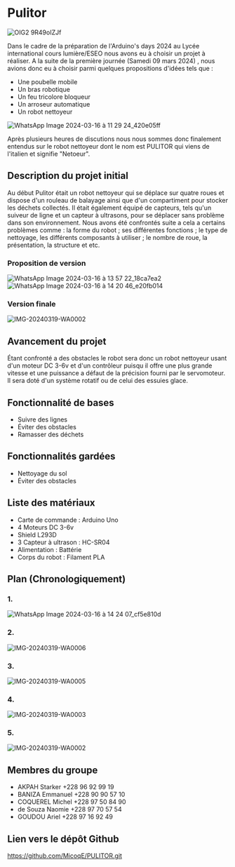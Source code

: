 # Pulitor
![OIG2 9R49oIZJf](https://github.com/MicoqE/PULITOR/assets/124099112/1f0eecdb-3bdb-4c9f-8592-60874c8e613b)

Dans le cadre de la préparation de l'Arduino's days 2024 au Lycée international cours lumière/ESEO nous avons eu à choisir un projet à réaliser.
A la suite de la première journée (Samedi 09 mars 2024) , nous avions donc eu à choisir parmi quelques propositions d'idées tels que :
* Une poubelle mobile
* Un bras robotique
* Un feu tricolore bloqueur
* Un arroseur automatique
* Un robot nettoyeur

![WhatsApp Image 2024-03-16 à 11 29 24_420e05ff](https://github.com/MicoqE/PULITOR/assets/162813944/a21e2c35-0f43-4ae3-aa9f-9f27c773e2b9)

Après plusieurs heures de discutions nous nous sommes donc finalement entendus sur le robot nettoyeur dont le nom est PULITOR qui viens de l'italien et signifie "Netoeur".

## Description du projet initial
Au début Pulitor était un robot nettoyeur qui se déplace sur quatre roues et dispose d'un rouleau de balayage ainsi que d'un compartiment pour stocker les déchets collectés. Il était également équipé de capteurs, tels qu'un suiveur de ligne et un capteur à ultrasons, pour se déplacer sans problème dans son environnement.
Nous avons été confrontés suite a cela a certains problèmes comme : la forme du robot ; ses différentes fonctions ; le type de nettoyage, les différents composants à utiliser ; le nombre de roue, la présentation, la structure et etc.

### Proposition de version
![WhatsApp Image 2024-03-16 à 13 57 22_18ca7ea2](https://github.com/MicoqE/PULITOR/assets/162813944/97d1fa20-4bc4-41b5-8a4b-92372f3962b0)
![WhatsApp Image 2024-03-16 à 14 20 46_e20fb014](https://github.com/MicoqE/PULITOR/assets/162813944/9809015b-4548-48a0-9293-bbb72fa1548b)

### Version finale
![IMG-20240319-WA0002](https://github.com/MicoqE/PULITOR/assets/124099112/7dc76939-a493-4b33-a25e-3e57c6e45b39)

## Avancement du projet 
Étant confronté a des obstacles le robot sera donc un robot nettoyeur usant d'un moteur DC 3-6v et d'un contrôleur puisqu il offre une plus grande vitesse et une puissance a défaut de la précision fourni par le servomoteur. Il sera doté d'un système rotatif ou de celui des essuies glace.

## Fonctionnalité de bases 
- Suivre des lignes
- Éviter des obstacles
- Ramasser des déchets

## Fonctionnalités gardées
- Nettoyage du sol
- Éviter des obstacles

## Liste des matériaux 
- Carte de commande : Arduino Uno
- 4 Moteurs DC 3-6v
- Shield L293D
- 3 Capteur à ultrason : HC-SR04
- Alimentation : Battérie 
- Corps du robot : Filament PLA

## Plan (Chronologiquement)
### 1.
![WhatsApp Image 2024-03-16 à 14 24 07_cf5e810d](https://github.com/MicoqE/PULITOR/assets/162813944/abda3ef3-13f0-4975-b852-6410e8e59807)
### 2.
![IMG-20240319-WA0006](https://github.com/MicoqE/PULITOR/assets/124099112/958317d0-8526-41e4-8646-8aeda475477d)
### 3.
![IMG-20240319-WA0005](https://github.com/MicoqE/PULITOR/assets/124099112/b30201a9-4475-4336-be94-c31a87027067)
### 4.
![IMG-20240319-WA0003](https://github.com/MicoqE/PULITOR/assets/124099112/555f11ef-13fa-4b75-9a8b-7e788d38cede)
### 5.
![IMG-20240319-WA0002](https://github.com/MicoqE/PULITOR/assets/124099112/ca43becb-10c5-45d4-83aa-b7da1a658441)

## Membres du groupe
- AKPAH Starker +228 96 92 99 19
- BANIZA Emmanuel +228 90 90 57 10
- COQUEREL Michel +228 97 50 84 90
- de Souza Naomie +228 97 70 57 54
- GOUDOU Ariel +228 97 16 92 49

## Lien vers le dépôt Github
https://github.com/MicoqE/PULITOR.git 
